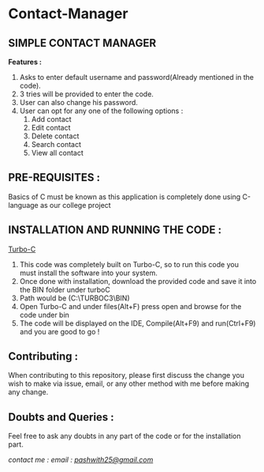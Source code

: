 # Contact-Manager
SIMPLE CONTACT MANAGER
---
**Features :**
1. Asks to enter default username and password(Already mentioned in the code).
2. 3 tries will be provided to enter the code.
3. User can also change his password.
4. User can opt for any one of the following options :
    1. Add contact
    2. Edit contact
    3. Delete contact
    4. Search contact
    5. View all contact

    
## PRE-REQUISITES :
Basics of C must be known as this application is completely done using C-language as our college project 

## INSTALLATION AND RUNNING THE CODE :
[Turbo-C](https://developerinsider.co/downloading/?download=https://github.com/vineetchoudhary/turbocpp/releases/download/v3.2/Turbo.C.3.2.zip?raw=true&after=https://developerinsider.co/c-and-cpp-insider/)

1. This code was completely built on Turbo-C, so to run this code you must install the software into your system.
2. Once done with installation, download the provided code and save it into the BIN folder under turboC 
3. Path would be (C:\TURBOC3\BIN)
4. Open Turbo-C and under files(Alt+F) press open and browse for the code under bin
5. The code will be displayed on the IDE, Compile(Alt+F9) and run(Ctrl+F9) and you are good to go !
    
## Contributing :
When contributing to this repository, please first discuss the change you wish to make via issue, email, or any other method with me before making any change.

## Doubts and Queries :
Feel free to ask any doubts in any part of the code or for the installation part.

*contact me :
email : pashwith25@gmail.com*
